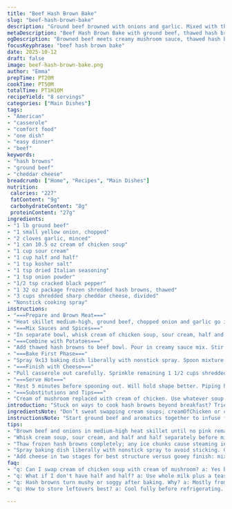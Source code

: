 ```yaml
---
title: "Beef Hash Brown Bake"
slug: "beef-hash-brown-bake"
description: "Ground beef browned with onions and garlic. Mixed with thawed hash browns, creamy mushroom soup, sour cream, half and half, and Italian spices. Baked in a single dish, topped with sharp cheddar twice for that melty crust. Cooked until golden brown edges and bubbly cheese. Comfort food that sticks to ribs. Slightly altered soup type and tweaked timing for better texture. Substitutions for dairy and soup options included. Bold flavors, easy steps. Serves 8 with hearty portions and balanced macros."
metaDescription: "Beef Hash Brown Bake with ground beef, thawed hash browns, creamy soup mix, Italian spices, sharp cheddar. Brown edges, melty cheese top, hearty American comfort dish."
ogDescription: "Browned beef meets creamy mushroom sauce, thawed hash browns, and layered cheddar cheese. Crisp edges, gooey top—serves 8, hearty and textured."
focusKeyphrase: "beef hash brown bake"
date: 2025-10-12
draft: false
image: beef-hash-brown-bake.png
author: "Emma"
prepTime: PT20M
cookTime: PT50M
totalTime: PT1H10M
recipeYield: "8 servings"
categories: ["Main Dishes"]
tags:
- "American"
- "casserole"
- "comfort food"
- "one dish"
- "easy dinner"
- "beef"
keywords:
- "hash browns"
- "ground beef"
- "cheddar cheese"
breadcrumb: ["Home", "Recipes", "Main Dishes"]
nutrition: 
 calories: "227"
 fatContent: "9g"
 carbohydrateContent: "8g"
 proteinContent: "27g"
ingredients:
- "1 lb ground beef"
- "1 small yellow onion, chopped"
- "2 cloves garlic, minced"
- "1 can 10.5 oz cream of chicken soup"
- "1 cup sour cream"
- "1 cup half and half"
- "1 tsp kosher salt"
- "1 tsp dried Italian seasoning"
- "1 tsp onion powder"
- "1/2 tsp cracked black pepper"
- "1 32 oz package frozen shredded hash browns, thawed"
- "3 cups shredded sharp cheddar cheese, divided"
- "Nonstick cooking spray"
instructions:
- "===Prepare and Brown Meat==="
- "Heat skillet medium-high, ground beef, chopped onion and garlic go in first. Sizzle, hear meat start to brown and onions soften, around 6 minutes or until no pink. Drain off oil, trust me it avoids greasiness later. Transfer mixture to large heatproof bowl, keep heat contained."
- "===Mix Sauces and Spices==="
- "In separate bowl, whisk cream of chicken soup, sour cream, half and half together. Add salt, Italian seasoning, onion powder, pepper. Whisk longer than you want to, get rid of lumps. Creaminess here is key for moisture, avoids dry edges."
- "===Combine with Potatoes==="
- "Add thawed hash browns to beef bowl. Pour in creamy sauce mix. Stir with sturdy spoon until evenly coated. Then fold in 1 1/2 cups shredded cheddar cheese so it melts during first bake."
- "===Bake First Phase==="
- "Spray 9x13 baking dish liberally with nonstick spray. Spoon mixture evenly. Flatten top slightly. Slide into preheated oven at 370°F (slightly less than original for better bottom cooking). Bake uncovered 40-45 minutes. Watch edges browning crisp, smell nutty cheese aroma, potatoes soft but holding form."
- "===Finish with Cheese==="
- "Pull casserole out carefully. Sprinkle remaining 1 1/2 cups shredded cheddar on top. Return to oven 5-7 minutes tops. Cheese melting and browning in spots is your signal. Don't overbake or dry crust forms."
- "===Serve Hot==="
- "Rest 5 minutes before spooning out. Will hold shape better. Piping hot is best for full flavor."
- "===Substitutions and Tips==="
- "Cream of mushroom replaced with cream of chicken. Use whatever soup you have, just avoid watery textures. Sour cream can be swapped with Greek yogurt, but reduce half and half slightly to prevent runniness. Half and half can be whole milk or evaporated milk for richer taste. If no cheddar, Monterey Jack or pepper jack works fine, adds kick. Frozen hash browns must be fully thawed, or stew forms. Run your hands through bag to break clumps. Drain meat well. Avoid too much stirring post bake, maintains texture crisp on edges. Use glass or ceramic baking dish for even cooking; metal speeds heat, watch times. Nonstick spray is essential. If not available, butter heavily or use parchment paper but expect different crust."
introduction: "Stuck on ways to cook hash browns beyond breakfast? Tried mixes with sausage that clumps or soggy casseroles lacking crunch? Learned the hard way that timing and layering cheese counts. Starts with good sear on beef for flavor, not boiling in own fat. Cream soups usually cream of mushroom, but swapping cream of chicken lifts that savoriness without swampy mushroom notes. Texture trick: thaw hash browns fully, no ice chips hiding or it steams instead of roasting. Half and half adds creaminess but not heaviness like heavy cream; balance feels right. Cheese sprinkled early melts in, holding ingredients together; added late gives that signature gooey finish. Don’t skimp on browning the edges, that’s where flavor hides. Baking slowly to mid heat avoids dried out spots. These nuances took several tries but worth it for solid dinner, and easy assembly. Abrupt flavors but comforting, layered. Try it your way but respect these principles if you want that golden, juicy hash brown bite."
ingredientsNote: "Don’t sweat swapping cream soups; creamOfChicken or celery versions add subtle background flavor, avoid watery mushroom chunks unless that’s your thing. Sour cream can be replaced with full-fat Greek yogurt for tang and protein bump but reduce half and half by 1/4 cup to keep texture balanced. If half and half unavailable, whole milk plus a teaspoon of melted butter can substitute but less rich. Shredded sharp cheddar lends bite and melty texture; Monterey Jack or Colby-Jack add creaminess and mild heat. Frozen hash browns must be thawed completely—no shortcuts—sloshing liquid ruins bake. Breaking big chunks with your hands keeps texture uniform. Fresh garlic preferred but powdered garlic okay if pressed. Italian seasoning can be omitted or replaced with an herb blend of basil, oregano, and thyme to taste. Salt and pepper can adjust to your preference but keep base seasoning consistent so flavors don’t fall flat under cheese and cream mix."
instructionsNote: "Start ground beef and aromatics together to infuse flavors early. Don’t crowd pan or steam meat; hear that sear, smell onions turning translucent and sweet—this matters. Drain beef thoroughly or your bake turns greasy. Whisking cream soup, sour cream, and half and half separately until silky avoids lumps and spotty creaminess later. Adding spices here mixes flavors evenly. Folding thawed hash browns with beef first makes stirring in creamy mix easier and prevents clumping. Cheese in first mix holds it structurally for baking; cheese on top during last few minutes offers bubbly, golden goodness. Bake slower at slightly lower temp than traditional recipes; nose tells you when edges toast and cheese bubbles—not just a timer. Five more minutes can dry edges, so watch. Let rest to firm up for clean serving slices. Try glass or ceramic dish over metal—aids even baking. Avoid over mixing after baking or texture becomes pasty."
tips:
- "Brown beef and onions in medium-high heat skillet until no pink remains, hear sizzle and onions turn translucent and soft. Drain excess fat well. Avoid greasy bake. Use a large heatproof bowl for the browned meat to keep heat from overcooking next steps."
- "Whisk cream soup, sour cream, and half and half separately before mixing in spices. Salt, dried Italian, onion powder, black pepper must dissolve well. Look for silky texture with no lumps. Creaminess here prevents dry edges, holds moisture in baked layers."
- "Thaw frozen hash browns completely; any ice chunks cause steaming instead of roasting. Run hands through bag to break big clumps. This keeps texture uniform and avoids stew-like mush. Fold potatoes gently into meat before adding sauce so coating is even but not over-stirred."
- "Spray baking dish liberally with nonstick spray to avoid sticking. Glass or ceramic pan works best for even cooking, metal heats faster and dries edges. Bake uncovered at 370°F for 40-45 minutes. Look for golden brown edges, smell nutty melted cheddar; that’s your doneness cue."
- "Add cheese in two stages for best structure versus gooey finish: mix 1 1/2 cups shredded cheddar with hash brown-meat mix first. After initial bake, sprinkle remaining 1 1/2 cups on top. Bake additional 5-7 minutes. Watch so cheese browns in spots but doesn’t overdry to brittle crust."
faq:
- "q: Can I swap cream of chicken soup with cream of mushroom? a: Yes but watch watery texture from mushroom lumps. Cream of chicken gives slightly richer, smoother base. Celery soup works too but avoid runny ones. Check consistency before mixing."
- "q: What if I don't have half and half? a: Use whole milk plus a teaspoon melted butter for more creaminess but less richness. Greek yogurt can replace sour cream for tang and protein bump—just reduce milk quantity to keep moisture stable. Experiment with milk types for texture variations."
- "q: Hash browns turn mushy or soggy after baking. Why? a: Mostly from frozen hash browns not fully thawed or excess liquid trapped. Ice chunks cause steaming. Also too much stirring after adding sauce breaks structure. Break frozen chunks before mixing to avoid stew texture."
- "q: How to store leftovers best? a: Cool fully before refrigerating. Store airtight container or cover casserole dish tightly. Reheat in oven under moderate heat to keep crisp edges, microwave makes it soggy. Can freeze but texture softens after thaw; reheat with care."

---
```


